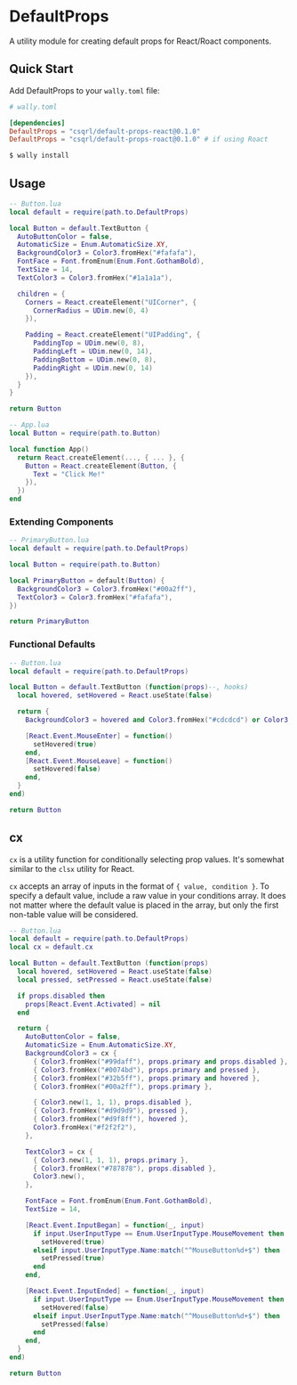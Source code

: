 # DefaultProps

A utility module for creating default props for React/Roact components.

## Quick Start

Add DefaultProps to your `wally.toml` file:

```toml
# wally.toml

[dependencies]
DefaultProps = "csqrl/default-props-react@0.1.0"
DefaultProps = "csqrl/default-props-roact@0.1.0" # if using Roact
```

```bash
$ wally install
```

## Usage

```lua
-- Button.lua
local default = require(path.to.DefaultProps)

local Button = default.TextButton {
  AutoButtonColor = false,
  AutomaticSize = Enum.AutomaticSize.XY,
  BackgroundColor3 = Color3.fromHex("#fafafa"),
  FontFace = Font.fromEnum(Enum.Font.GothamBold),
  TextSize = 14,
  TextColor3 = Color3.fromHex("#1a1a1a"),

  children = {
    Corners = React.createElement("UICorner", {
      CornerRadius = UDim.new(0, 4)
    }),

    Padding = React.createElement("UIPadding", {
      PaddingTop = UDim.new(0, 8),
      PaddingLeft = UDim.new(0, 14),
      PaddingBottom = UDim.new(0, 8),
      PaddingRight = UDim.new(0, 14)
    }),
  }
}

return Button
```

```lua
-- App.lua
local Button = require(path.to.Button)

local function App()
  return React.createElement(..., { ... }, {
    Button = React.createElement(Button, {
      Text = "Click Me!"
    }),
  })
end
```

### Extending Components

```lua
-- PrimaryButton.lua
local default = require(path.to.DefaultProps)

local Button = require(path.to.Button)

local PrimaryButton = default(Button) {
  BackgroundColor3 = Color3.fromHex("#00a2ff"),
  TextColor3 = Color3.fromHex("#fafafa"),
})

return PrimaryButton
```

### Functional Defaults

```lua
-- Button.lua
local default = require(path.to.DefaultProps)

local Button = default.TextButton (function(props)--, hooks)
  local hovered, setHovered = React.useState(false)

  return {
    BackgroundColor3 = hovered and Color3.fromHex("#cdcdcd") or Color3.fromHex("#fafafa"),

    [React.Event.MouseEnter] = function()
      setHovered(true)
    end,
    [React.Event.MouseLeave] = function()
      setHovered(false)
    end,
  }
end)

return Button
```

## cx

`cx` is a utility function for conditionally selecting prop values. It's somewhat similar
to the `clsx` utility for React.

`cx` accepts an array of inputs in the format of `{ value, condition }`. To specify a
default value, include a raw value in your conditions array. It does not matter where
the default value is placed in the array, but only the first non-table value will be
considered.

```lua
-- Button.lua
local default = require(path.to.DefaultProps)
local cx = default.cx

local Button = default.TextButton (function(props)
  local hovered, setHovered = React.useState(false)
  local pressed, setPressed = React.useState(false)

  if props.disabled then
    props[React.Event.Activated] = nil
  end

  return {
    AutoButtonColor = false,
    AutomaticSize = Enum.AutomaticSize.XY,
    BackgroundColor3 = cx {
      { Color3.fromHex("#99daff"), props.primary and props.disabled },
      { Color3.fromHex("#0074bd"), props.primary and pressed },
      { Color3.fromHex("#32b5ff"), props.primary and hovered },
      { Color3.fromHex("#00a2ff"), props.primary },

      { Color3.new(1, 1, 1), props.disabled },
      { Color3.fromHex("#d9d9d9"), pressed },
      { Color3.fromHex("#d9f8ff"), hovered },
      Color3.fromHex("#f2f2f2"),
    },

    TextColor3 = cx {
      { Color3.new(1, 1, 1), props.primary },
      { Color3.fromHex("#787878"), props.disabled },
      Color3.new(),
    },

    FontFace = Font.fromEnum(Enum.Font.GothamBold),
    TextSize = 14,

    [React.Event.InputBegan] = function(_, input)
      if input.UserInputType == Enum.UserInputType.MouseMovement then
        setHovered(true)
      elseif input.UserInputType.Name:match("^MouseButton%d+$") then
        setPressed(true)
      end
    end,

    [React.Event.InputEnded] = function(_, input)
      if input.UserInputType == Enum.UserInputType.MouseMovement then
        setHovered(false)
      elseif input.UserInputType.Name:match("^MouseButton%d+$") then
        setPressed(false)
      end
    end,
  }
end)

return Button
```
